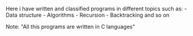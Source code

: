 Here i have written and classified programs in different topics such as:
    - Data structure
    - Algorithms
    - Recursion
    - Backtracking
    and so on

Note: "All this programs are written in C languages"
